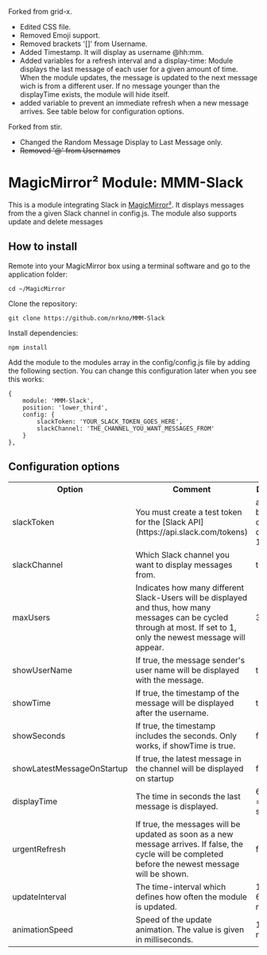 Forked from  grid-x.

- Edited CSS file.
- Removed Emoji support.
- Removed brackets '[]' from Username.
- Added Timestamp. It will display as username @hh:mm.
- Added variables for a refresh interval and a display-time: Module displays the last message of each user for a given amount of time. When the module updates, the message is updated to the next message wich is from a different user. If no message younger than the displayTime exists, the module will hide itself.
- added variable to prevent an immediate refresh when a new message arrives.
See table below for configuration options.


Forked from stir.

- Changed the Random Message Display to Last Message only.
- <s>Removed '@' from Usernames</s>

# MagicMirror² Module: MMM-Slack
This is a module integrating Slack in [MagicMirror²](https://github.com/MichMich/MagicMirror). It displays messages from the a given Slack channel in config.js. The module also supports update and delete messages

## How to install

Remote into your MagicMirror box using a terminal software and go to the application folder:

    cd ~/MagicMirror

Clone the repository:

	git clone https://github.com/nrkno/MMM-Slack
	
Install dependencies:

`npm install`

Add the module to the modules array in the config/config.js file by adding the following section. You can change this configuration later when you see this works:

	{
		module: 'MMM-Slack',
		position: 'lower_third',
		config: {
			slackToken: 'YOUR_SLACK_TOKEN_GOES_HERE',
			slackChannel: 'THE_CHANNEL_YOU_WANT_MESSAGES_FROM'
		}
	},

## Configuration options

<table style="width:100%">
	<tr>
		<th>Option</th>
		<th>Comment</th>
		<th>Default</th>
	</tr>
	<tr>
		<td>slackToken</td>
		<td>You must create a test token for the [Slack API](https://api.slack.com/tokens) </td>
		<td>aaaa-bbbbb-ccccc-dddd-12344</td>
	</tr>
	<tr>
		<td>slackChannel</td>
		<td>Which Slack channel you want to display messages from.</td>
		<td>test</td>
	</tr>
	<tr>
        	<td>maxUsers</td>
       	 	<td>Indicates how many different Slack-Users will be displayed and thus, how many messages can be cycled through at most. If set to 1, only the newest message will appear.</td>
        	<td>3</td>
    	</tr>
	<tr>
        	<td>showUserName</td>
       	 	<td>If true, the message sender's user name will be displayed with the message.</td>
        	<td>true</td>
    	</tr>
	<tr>
        	<td>showTime</td>
        	<td>If true, the timestamp of the message will be displayed after the username.</td>
        	<td>true</td>
    	</tr>
	<tr>
        	<td>showSeconds</td>
        	<td>If true, the timestamp includes the seconds. Only works, if showTime is true.</td>
        	<td>false</td>
    	</tr>
    	<tr>
	        <td>showLatestMessageOnStartup</td>
        	<td>If true, the latest message in the channel will be displayed on startup</td>
        	<td>false</td>
    	</tr>
	<tr>
        	<td>displayTime</td>
        	<td>The time in seconds the last message is displayed.</td>
        	<td>60 min = 3600 s</td>
    	</tr>
	<tr>
        	<td>urgentRefresh</td>
        	<td>If true, the messages will be updated as soon as a new message arrives. If false, the cycle will be completed before the newest message will be shown.</td>
        	<td>false</td>
    	</tr>
	<tr>
        	<td>updateInterval</td>
        	<td>The time-interval which defines how often the module is updated.</td>
        	<td>1 min = 60000 ms</td>
	</tr>
	<tr>
        	<td>animationSpeed</td>
        	<td>Speed of the update animation. The value is given in milliseconds.</td>
        	<td>1000 ms</td>
	</tr>
</table>
